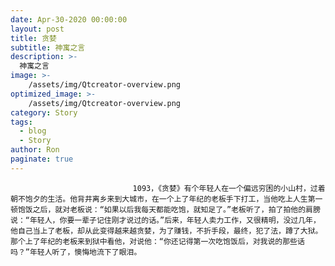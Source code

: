 ```yaml
---
date: Apr-30-2020 00:00:00
layout: post
title: 贪婪
subtitle: 神寓之言
description: >-
  神寓之言
image: >-
    /assets/img/Qtcreator-overview.png
optimized_image: >-
    /assets/img/Qtcreator-overview.png
category: Story
tags:
  - blog
  - Story
author: Ron
paginate: true
---
```


							　　1093，《贪婪》有个年轻人在一个偏远穷困的小山村，过着朝不饱夕的生活。他背井离乡来到大城市，在一个上了年纪的老板手下打工，当他吃上人生第一顿饱饭之后，就对老板说：“如果以后我每天都能吃饱，就知足了。”老板听了，拍了拍他的肩膀说：“年轻人，你要一辈子记住刚才说过的话。”后来，年轻人卖力工作，又很精明，没过几年，他自己当上了老板，却从此变得越来越贪婪，为了赚钱，不折手段，最终，犯了法，蹲了大狱。那个上了年纪的老板来到狱中看他，对说他：“你还记得第一次吃饱饭后，对我说的那些话吗？”年轻人听了，懊悔地流下了眼泪。
							
							
						